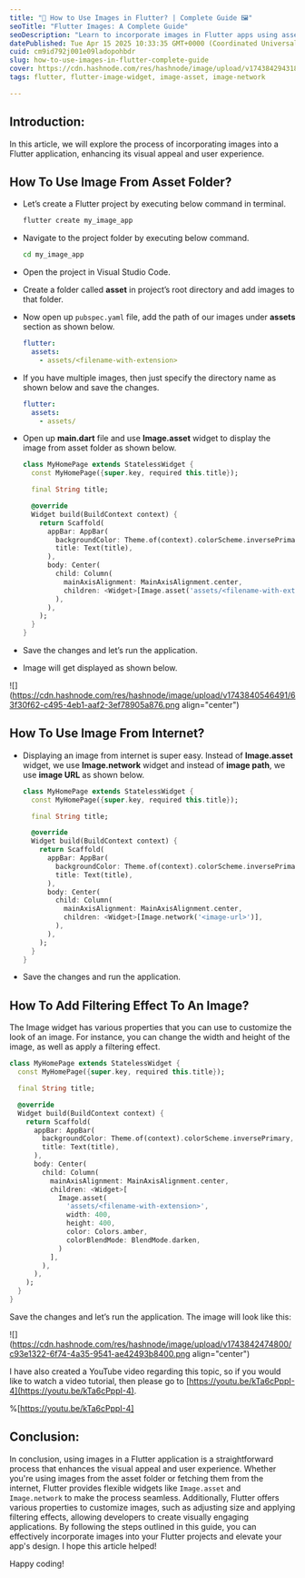 ```yaml
---
title: "🚀 How to Use Images in Flutter? | Complete Guide 🖼️"
seoTitle: "Flutter Images: A Complete Guide"
seoDescription: "Learn to incorporate images in Flutter apps using assets or internet links with Image.asset and Image.network widgets for enhanced visual appeal"
datePublished: Tue Apr 15 2025 10:33:35 GMT+0000 (Coordinated Universal Time)
cuid: cm9id792j001e09ladopohbdr
slug: how-to-use-images-in-flutter-complete-guide
cover: https://cdn.hashnode.com/res/hashnode/image/upload/v1743842943187/1de14237-67ab-46a9-ab4d-09afd8e9c428.png
tags: flutter, flutter-image-widget, image-asset, image-network

---
```


## Introduction:

In this article, we will explore the process of incorporating images into a Flutter application, enhancing its visual appeal and user experience.

## How To Use Image From Asset Folder?

* Let’s create a Flutter project by executing below command in terminal.
    
    ```bash
    flutter create my_image_app
    ```
    
* Navigate to the project folder by executing below command.
    
    ```bash
    cd my_image_app
    ```
    
* Open the project in Visual Studio Code.
    
* Create a folder called **asset** in project’s root directory and add images to that folder.
    
* Now open up `pubspec.yaml` file, add the path of our images under **assets** section as shown below.
    
    ```yaml
    flutter:
      assets:
        - assets/<filename-with-extension>
    ```
    
* If you have multiple images, then just specify the directory name as shown below and save the changes.
    
    ```yaml
    flutter:
      assets:
        - assets/
    ```
    
* Open up **main.dart** file and use **Image.asset** widget to display the image from asset folder as shown below.
    
    ```dart
    class MyHomePage extends StatelessWidget {
      const MyHomePage({super.key, required this.title});
    
      final String title;
    
      @override
      Widget build(BuildContext context) {
        return Scaffold(
          appBar: AppBar(
            backgroundColor: Theme.of(context).colorScheme.inversePrimary,
            title: Text(title),
          ),
          body: Center(
            child: Column(
              mainAxisAlignment: MainAxisAlignment.center,
              children: <Widget>[Image.asset('assets/<filename-with-extension>')],
            ),
          ),
        );
      }
    }
    ```
    
* Save the changes and let’s run the application.
    
* Image will get displayed as shown below.
    

![](https://cdn.hashnode.com/res/hashnode/image/upload/v1743840546491/63f30f62-c495-4eb1-aaf2-3ef78905a876.png align="center")

## How To Use Image From Internet?

* Displaying an image from internet is super easy. Instead of **Image.asset** widget, we use **Image.network** widget and instead of **image path**, we use **image URL** as shown below.
    
    ```dart
    class MyHomePage extends StatelessWidget {
      const MyHomePage({super.key, required this.title});
    
      final String title;
    
      @override
      Widget build(BuildContext context) {
        return Scaffold(
          appBar: AppBar(
            backgroundColor: Theme.of(context).colorScheme.inversePrimary,
            title: Text(title),
          ),
          body: Center(
            child: Column(
              mainAxisAlignment: MainAxisAlignment.center,
              children: <Widget>[Image.network('<image-url>')],
            ),
          ),
        );
      }
    }
    ```
    
* Save the changes and run the application.
    

## How To Add Filtering Effect To An Image?

The Image widget has various properties that you can use to customize the look of an image. For instance, you can change the width and height of the image, as well as apply a filtering effect.

```dart
class MyHomePage extends StatelessWidget {
  const MyHomePage({super.key, required this.title});

  final String title;

  @override
  Widget build(BuildContext context) {
    return Scaffold(
      appBar: AppBar(
        backgroundColor: Theme.of(context).colorScheme.inversePrimary,
        title: Text(title),
      ),
      body: Center(
        child: Column(
          mainAxisAlignment: MainAxisAlignment.center,
          children: <Widget>[
            Image.asset(
              'assets/<filename-with-extension>',
              width: 400,
              height: 400,
              color: Colors.amber,
              colorBlendMode: BlendMode.darken,
            )
          ],
        ),
      ),
    );
  }
}
```

Save the changes and let’s run the application. The image will look like this:

![](https://cdn.hashnode.com/res/hashnode/image/upload/v1743842474800/c93e1322-6f74-4a35-9541-ae42493b8400.png align="center")

I have also created a YouTube video regarding this topic, so if you would like to watch a video tutorial, then please go to [https://youtu.be/kTa6cPppI-4](https://youtu.be/kTa6cPppI-4).

%[https://youtu.be/kTa6cPppI-4] 

## Conclusion:

In conclusion, using images in a Flutter application is a straightforward process that enhances the visual appeal and user experience. Whether you're using images from the asset folder or fetching them from the internet, Flutter provides flexible widgets like `Image.asset` and `Image.network` to make the process seamless. Additionally, Flutter offers various properties to customize images, such as adjusting size and applying filtering effects, allowing developers to create visually engaging applications. By following the steps outlined in this guide, you can effectively incorporate images into your Flutter projects and elevate your app's design. I hope this article helped!

Happy coding!